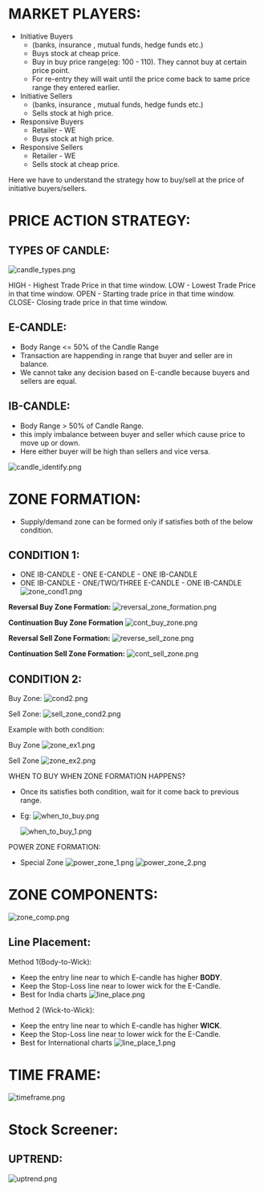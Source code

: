 MARKET PLAYERS:
================

- Initiative Buyers
    - (banks, insurance , mutual funds, hedge funds etc.)
    - Buys stock at cheap price.
    - Buy in buy price range(eg: 100 - 110). They cannot buy at certain price point.
    - For re-entry they will wait until the price come back to same price range they entered earlier.
- Initiative Sellers 
    - (banks, insurance , mutual funds, hedge funds etc.)
    - Sells stock at high price.
- Responsive Buyers
    - Retailer - WE
    - Buys stock at high price.
- Responsive Sellers
    - Retailer - WE
    - Sells stock at cheap price.

Here we have to understand the strategy how to buy/sell at the price of 
initiative buyers/sellers.


PRICE ACTION STRATEGY:
======================

TYPES OF CANDLE:
----------------

![candle_types.png](images/candle_types.png)

HIGH - Highest Trade Price in that time window.
LOW  - Lowest Trade Price in that time window.
OPEN - Starting trade price in that time window.
CLOSE- Closing trade price in that time window.


E-CANDLE:
----------
- Body Range <= 50% of the Candle Range
- Transaction are happending in range that buyer and seller are in balance.
- We cannot take any decision based on E-candle because buyers and sellers are equal.

IB-CANDLE:
---------

- Body Range > 50% of Candle Range.
- this imply imbalance between buyer and seller which cause price to move up or down.
- Here either buyer will be high than sellers and vice versa.

![candle_identify.png](images/candle_identify.png)  


ZONE FORMATION:
================
  -  Supply/demand zone can be formed only if satisfies 
 both of the below condition.

CONDITION 1:
------------

- ONE IB-CANDLE - ONE E-CANDLE - ONE IB-CANDLE
- ONE IB-CANDLE - ONE/TWO/THREE E-CANDLE - ONE IB-CANDLE
  ![zone_cond1.png](images/zone_cond1.png)  

**Reversal Buy Zone Formation:**
  ![reversal_zone_formation.png](images/reversal_zone_formation.png) 

**Continuation Buy Zone Formation**
  ![cont_buy_zone.png](images/cont_buy_zone.png) 

**Reversal Sell Zone Formation:**
  ![reverse_sell_zone.png](images/reverse_sell_zone.png) 

**Continuation Sell Zone Formation:**
  ![cont_sell_zone.png](images/cont_sell_zone.png) 

CONDITION 2:
--------------
Buy Zone:
![cond2.png](images/cond2.png) 

Sell Zone:
![sell_zone_cond2.png](images/sell_zone_cond2.png) 

Example with both condition:

Buy Zone
![zone_ex1.png](images/zone_ex1.png)

Sell Zone
![zone_ex2.png](images/zone_ex2.png) 

WHEN TO BUY WHEN ZONE FORMATION HAPPENS?

- Once its satisfies both condition, wait for it come back to previous range.
- Eg:
  ![when_to_buy.png](images/when_to_buy.png)

  ![when_to_buy_1.png](images/when_to_buy_1.png)

POWER ZONE FORMATION:
 - Special Zone
  ![power_zone_1.png](images/power_zone_1.png)
  ![power_zone_2.png](images/power_zone_2.png)

ZONE COMPONENTS:
=================
  ![zone_comp.png](images/zone_comp.png)

Line Placement:
---------------
Method 1(Body-to-Wick):

- Keep the entry line near to which E-candle has higher **BODY**.
- Keep the Stop-Loss line near to lower wick for the E-Candle.
- Best for India charts
![line_place.png](images/line_place.png)

Method 2 (Wick-to-Wick):
- Keep the entry line near to which E-candle has higher **WICK**.
- Keep the Stop-Loss line near to lower wick for the E-Candle.
- Best for International charts
  ![line_place_1.png](images/line_place_1.png)

TIME FRAME:
===========
![timeframe.png](images/timeframe.png)


Stock Screener:
===============

UPTREND:
--------
![uptrend.png](images/uptrend.png)







